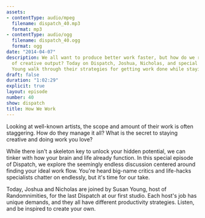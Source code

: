 ```yaml
---
assets:
- contentType: audio/mpeg
  filename: dispatch_40.mp3
  format: mp3
- contentType: audio/ogg
  filename: dispatch_40.ogg
  format: ogg
date: "2014-04-07"
description: We all want to produce better work faster, but how do we reach this pinnacle
  of creative output? Today on Dispatch, Joshua, Nicholas, and special guest Susan
  Young walk through their strategies for getting work done while staying sane.
draft: false
duration: "1:02:29"
explicit: true
layout: episode
number: 40
show: dispatch
title: How We Work
---
```

Looking at well-known artists, the scope and amount of their work is often staggering. How do they manage it all? What is the secret to staying creative and doing work you love?

While there isn't a skeleton key to unlock your hidden potential, we can tinker with how your brain and life already function. In this special episode of Dispatch, we explore the seemingly endless discussion centered around finding your ideal work flow. You're heard big-name critics and life-hacks specialists chatter on endlessly, but it's time for our take. 

Today, Joshua and Nicholas are joined by Susan Young, host of Randomnimities, for the last Dispatch at our first studio. Each host's job has unique demands, and they all have different productivity strategies. Listen, and be inspired to create your own.